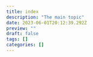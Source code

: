 ```yaml
---
title: index
description: "The main topic"
date: 2023-06-01T20:12:39.292Z
preview: ""
draft: false
tags: []
categories: []
---
```


